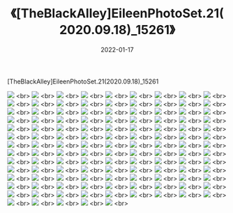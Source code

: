 ﻿---
layout: post
title:  《[TheBlackAlley]EileenPhotoSet.21(2020.09.18)_15261》
date:   2022-01-17
img: http://imgx.orgx.ga/漏D/2022/[TheBlackAlley]EileenPhotoSet.21(2020.09.18)_15261/000.jpg
categories: [美女, 清纯, 唯美]
---

[TheBlackAlley]EileenPhotoSet.21(2020.09.18)_15261

  ![](http://imgx.orgx.ga/漏D/2022/[TheBlackAlley]EileenPhotoSet.21(2020.09.18)_15261/001.jpg) <br> ![](http://imgx.orgx.ga/漏D/2022/[TheBlackAlley]EileenPhotoSet.21(2020.09.18)_15261/002.jpg) <br> ![](http://imgx.orgx.ga/漏D/2022/[TheBlackAlley]EileenPhotoSet.21(2020.09.18)_15261/003.jpg) <br> ![](http://imgx.orgx.ga/漏D/2022/[TheBlackAlley]EileenPhotoSet.21(2020.09.18)_15261/004.jpg) <br> ![](http://imgx.orgx.ga/漏D/2022/[TheBlackAlley]EileenPhotoSet.21(2020.09.18)_15261/005.jpg) <br> ![](http://imgx.orgx.ga/漏D/2022/[TheBlackAlley]EileenPhotoSet.21(2020.09.18)_15261/006.jpg) <br> ![](http://imgx.orgx.ga/漏D/2022/[TheBlackAlley]EileenPhotoSet.21(2020.09.18)_15261/007.jpg) <br> ![](http://imgx.orgx.ga/漏D/2022/[TheBlackAlley]EileenPhotoSet.21(2020.09.18)_15261/008.jpg) <br> ![](http://imgx.orgx.ga/漏D/2022/[TheBlackAlley]EileenPhotoSet.21(2020.09.18)_15261/009.jpg) <br> ![](http://imgx.orgx.ga/漏D/2022/[TheBlackAlley]EileenPhotoSet.21(2020.09.18)_15261/010.jpg) <br> ![](http://imgx.orgx.ga/漏D/2022/[TheBlackAlley]EileenPhotoSet.21(2020.09.18)_15261/011.jpg) <br> ![](http://imgx.orgx.ga/漏D/2022/[TheBlackAlley]EileenPhotoSet.21(2020.09.18)_15261/012.jpg) <br> ![](http://imgx.orgx.ga/漏D/2022/[TheBlackAlley]EileenPhotoSet.21(2020.09.18)_15261/013.jpg) <br> ![](http://imgx.orgx.ga/漏D/2022/[TheBlackAlley]EileenPhotoSet.21(2020.09.18)_15261/014.jpg) <br> ![](http://imgx.orgx.ga/漏D/2022/[TheBlackAlley]EileenPhotoSet.21(2020.09.18)_15261/015.jpg) <br> ![](http://imgx.orgx.ga/漏D/2022/[TheBlackAlley]EileenPhotoSet.21(2020.09.18)_15261/016.jpg) <br> ![](http://imgx.orgx.ga/漏D/2022/[TheBlackAlley]EileenPhotoSet.21(2020.09.18)_15261/017.jpg) <br> ![](http://imgx.orgx.ga/漏D/2022/[TheBlackAlley]EileenPhotoSet.21(2020.09.18)_15261/018.jpg) <br> ![](http://imgx.orgx.ga/漏D/2022/[TheBlackAlley]EileenPhotoSet.21(2020.09.18)_15261/019.jpg) <br> ![](http://imgx.orgx.ga/漏D/2022/[TheBlackAlley]EileenPhotoSet.21(2020.09.18)_15261/020.jpg) <br> ![](http://imgx.orgx.ga/漏D/2022/[TheBlackAlley]EileenPhotoSet.21(2020.09.18)_15261/021.jpg) <br> ![](http://imgx.orgx.ga/漏D/2022/[TheBlackAlley]EileenPhotoSet.21(2020.09.18)_15261/022.jpg) <br> ![](http://imgx.orgx.ga/漏D/2022/[TheBlackAlley]EileenPhotoSet.21(2020.09.18)_15261/023.jpg) <br> ![](http://imgx.orgx.ga/漏D/2022/[TheBlackAlley]EileenPhotoSet.21(2020.09.18)_15261/024.jpg) <br> ![](http://imgx.orgx.ga/漏D/2022/[TheBlackAlley]EileenPhotoSet.21(2020.09.18)_15261/025.jpg) <br> ![](http://imgx.orgx.ga/漏D/2022/[TheBlackAlley]EileenPhotoSet.21(2020.09.18)_15261/026.jpg) <br> ![](http://imgx.orgx.ga/漏D/2022/[TheBlackAlley]EileenPhotoSet.21(2020.09.18)_15261/027.jpg) <br> ![](http://imgx.orgx.ga/漏D/2022/[TheBlackAlley]EileenPhotoSet.21(2020.09.18)_15261/028.jpg) <br> ![](http://imgx.orgx.ga/漏D/2022/[TheBlackAlley]EileenPhotoSet.21(2020.09.18)_15261/029.jpg) <br> ![](http://imgx.orgx.ga/漏D/2022/[TheBlackAlley]EileenPhotoSet.21(2020.09.18)_15261/030.jpg) <br> ![](http://imgx.orgx.ga/漏D/2022/[TheBlackAlley]EileenPhotoSet.21(2020.09.18)_15261/031.jpg) <br> ![](http://imgx.orgx.ga/漏D/2022/[TheBlackAlley]EileenPhotoSet.21(2020.09.18)_15261/032.jpg) <br> ![](http://imgx.orgx.ga/漏D/2022/[TheBlackAlley]EileenPhotoSet.21(2020.09.18)_15261/033.jpg) <br> ![](http://imgx.orgx.ga/漏D/2022/[TheBlackAlley]EileenPhotoSet.21(2020.09.18)_15261/034.jpg) <br> ![](http://imgx.orgx.ga/漏D/2022/[TheBlackAlley]EileenPhotoSet.21(2020.09.18)_15261/035.jpg) <br> ![](http://imgx.orgx.ga/漏D/2022/[TheBlackAlley]EileenPhotoSet.21(2020.09.18)_15261/036.jpg) <br> ![](http://imgx.orgx.ga/漏D/2022/[TheBlackAlley]EileenPhotoSet.21(2020.09.18)_15261/037.jpg) <br> ![](http://imgx.orgx.ga/漏D/2022/[TheBlackAlley]EileenPhotoSet.21(2020.09.18)_15261/038.jpg) <br> ![](http://imgx.orgx.ga/漏D/2022/[TheBlackAlley]EileenPhotoSet.21(2020.09.18)_15261/039.jpg) <br> ![](http://imgx.orgx.ga/漏D/2022/[TheBlackAlley]EileenPhotoSet.21(2020.09.18)_15261/040.jpg) <br> ![](http://imgx.orgx.ga/漏D/2022/[TheBlackAlley]EileenPhotoSet.21(2020.09.18)_15261/041.jpg) <br> ![](http://imgx.orgx.ga/漏D/2022/[TheBlackAlley]EileenPhotoSet.21(2020.09.18)_15261/042.jpg) <br> ![](http://imgx.orgx.ga/漏D/2022/[TheBlackAlley]EileenPhotoSet.21(2020.09.18)_15261/043.jpg) <br> ![](http://imgx.orgx.ga/漏D/2022/[TheBlackAlley]EileenPhotoSet.21(2020.09.18)_15261/044.jpg) <br> ![](http://imgx.orgx.ga/漏D/2022/[TheBlackAlley]EileenPhotoSet.21(2020.09.18)_15261/045.jpg) <br> ![](http://imgx.orgx.ga/漏D/2022/[TheBlackAlley]EileenPhotoSet.21(2020.09.18)_15261/046.jpg) <br> ![](http://imgx.orgx.ga/漏D/2022/[TheBlackAlley]EileenPhotoSet.21(2020.09.18)_15261/047.jpg) <br> ![](http://imgx.orgx.ga/漏D/2022/[TheBlackAlley]EileenPhotoSet.21(2020.09.18)_15261/048.jpg) <br> ![](http://imgx.orgx.ga/漏D/2022/[TheBlackAlley]EileenPhotoSet.21(2020.09.18)_15261/049.jpg) <br> ![](http://imgx.orgx.ga/漏D/2022/[TheBlackAlley]EileenPhotoSet.21(2020.09.18)_15261/050.jpg) <br> ![](http://imgx.orgx.ga/漏D/2022/[TheBlackAlley]EileenPhotoSet.21(2020.09.18)_15261/051.jpg) <br> ![](http://imgx.orgx.ga/漏D/2022/[TheBlackAlley]EileenPhotoSet.21(2020.09.18)_15261/052.jpg) <br> ![](http://imgx.orgx.ga/漏D/2022/[TheBlackAlley]EileenPhotoSet.21(2020.09.18)_15261/053.jpg) <br> ![](http://imgx.orgx.ga/漏D/2022/[TheBlackAlley]EileenPhotoSet.21(2020.09.18)_15261/054.jpg) <br> ![](http://imgx.orgx.ga/漏D/2022/[TheBlackAlley]EileenPhotoSet.21(2020.09.18)_15261/055.jpg) <br> ![](http://imgx.orgx.ga/漏D/2022/[TheBlackAlley]EileenPhotoSet.21(2020.09.18)_15261/056.jpg) <br> ![](http://imgx.orgx.ga/漏D/2022/[TheBlackAlley]EileenPhotoSet.21(2020.09.18)_15261/057.jpg) <br> ![](http://imgx.orgx.ga/漏D/2022/[TheBlackAlley]EileenPhotoSet.21(2020.09.18)_15261/058.jpg) <br> ![](http://imgx.orgx.ga/漏D/2022/[TheBlackAlley]EileenPhotoSet.21(2020.09.18)_15261/059.jpg) <br> ![](http://imgx.orgx.ga/漏D/2022/[TheBlackAlley]EileenPhotoSet.21(2020.09.18)_15261/060.jpg) <br> ![](http://imgx.orgx.ga/漏D/2022/[TheBlackAlley]EileenPhotoSet.21(2020.09.18)_15261/061.jpg) <br> ![](http://imgx.orgx.ga/漏D/2022/[TheBlackAlley]EileenPhotoSet.21(2020.09.18)_15261/062.jpg) <br> ![](http://imgx.orgx.ga/漏D/2022/[TheBlackAlley]EileenPhotoSet.21(2020.09.18)_15261/063.jpg) <br> ![](http://imgx.orgx.ga/漏D/2022/[TheBlackAlley]EileenPhotoSet.21(2020.09.18)_15261/064.jpg) <br> ![](http://imgx.orgx.ga/漏D/2022/[TheBlackAlley]EileenPhotoSet.21(2020.09.18)_15261/065.jpg) <br> ![](http://imgx.orgx.ga/漏D/2022/[TheBlackAlley]EileenPhotoSet.21(2020.09.18)_15261/066.jpg) <br> ![](http://imgx.orgx.ga/漏D/2022/[TheBlackAlley]EileenPhotoSet.21(2020.09.18)_15261/067.jpg) <br> ![](http://imgx.orgx.ga/漏D/2022/[TheBlackAlley]EileenPhotoSet.21(2020.09.18)_15261/068.jpg) <br> ![](http://imgx.orgx.ga/漏D/2022/[TheBlackAlley]EileenPhotoSet.21(2020.09.18)_15261/069.jpg) <br> ![](http://imgx.orgx.ga/漏D/2022/[TheBlackAlley]EileenPhotoSet.21(2020.09.18)_15261/070.jpg) <br> ![](http://imgx.orgx.ga/漏D/2022/[TheBlackAlley]EileenPhotoSet.21(2020.09.18)_15261/071.jpg) <br> ![](http://imgx.orgx.ga/漏D/2022/[TheBlackAlley]EileenPhotoSet.21(2020.09.18)_15261/072.jpg) <br> ![](http://imgx.orgx.ga/漏D/2022/[TheBlackAlley]EileenPhotoSet.21(2020.09.18)_15261/073.jpg) <br> ![](http://imgx.orgx.ga/漏D/2022/[TheBlackAlley]EileenPhotoSet.21(2020.09.18)_15261/074.jpg) <br> ![](http://imgx.orgx.ga/漏D/2022/[TheBlackAlley]EileenPhotoSet.21(2020.09.18)_15261/075.jpg) <br> ![](http://imgx.orgx.ga/漏D/2022/[TheBlackAlley]EileenPhotoSet.21(2020.09.18)_15261/076.jpg) <br> ![](http://imgx.orgx.ga/漏D/2022/[TheBlackAlley]EileenPhotoSet.21(2020.09.18)_15261/077.jpg) <br> ![](http://imgx.orgx.ga/漏D/2022/[TheBlackAlley]EileenPhotoSet.21(2020.09.18)_15261/078.jpg) <br> ![](http://imgx.orgx.ga/漏D/2022/[TheBlackAlley]EileenPhotoSet.21(2020.09.18)_15261/079.jpg) <br> ![](http://imgx.orgx.ga/漏D/2022/[TheBlackAlley]EileenPhotoSet.21(2020.09.18)_15261/080.jpg) <br> ![](http://imgx.orgx.ga/漏D/2022/[TheBlackAlley]EileenPhotoSet.21(2020.09.18)_15261/081.jpg) <br> ![](http://imgx.orgx.ga/漏D/2022/[TheBlackAlley]EileenPhotoSet.21(2020.09.18)_15261/082.jpg) <br> ![](http://imgx.orgx.ga/漏D/2022/[TheBlackAlley]EileenPhotoSet.21(2020.09.18)_15261/083.jpg) <br> ![](http://imgx.orgx.ga/漏D/2022/[TheBlackAlley]EileenPhotoSet.21(2020.09.18)_15261/084.jpg) <br> ![](http://imgx.orgx.ga/漏D/2022/[TheBlackAlley]EileenPhotoSet.21(2020.09.18)_15261/085.jpg) <br> ![](http://imgx.orgx.ga/漏D/2022/[TheBlackAlley]EileenPhotoSet.21(2020.09.18)_15261/086.jpg) <br> ![](http://imgx.orgx.ga/漏D/2022/[TheBlackAlley]EileenPhotoSet.21(2020.09.18)_15261/087.jpg) <br> ![](http://imgx.orgx.ga/漏D/2022/[TheBlackAlley]EileenPhotoSet.21(2020.09.18)_15261/088.jpg) <br> ![](http://imgx.orgx.ga/漏D/2022/[TheBlackAlley]EileenPhotoSet.21(2020.09.18)_15261/089.jpg) <br> ![](http://imgx.orgx.ga/漏D/2022/[TheBlackAlley]EileenPhotoSet.21(2020.09.18)_15261/090.jpg) <br> ![](http://imgx.orgx.ga/漏D/2022/[TheBlackAlley]EileenPhotoSet.21(2020.09.18)_15261/091.jpg) <br> ![](http://imgx.orgx.ga/漏D/2022/[TheBlackAlley]EileenPhotoSet.21(2020.09.18)_15261/092.jpg) <br> ![](http://imgx.orgx.ga/漏D/2022/[TheBlackAlley]EileenPhotoSet.21(2020.09.18)_15261/093.jpg) <br> ![](http://imgx.orgx.ga/漏D/2022/[TheBlackAlley]EileenPhotoSet.21(2020.09.18)_15261/094.jpg) <br> ![](http://imgx.orgx.ga/漏D/2022/[TheBlackAlley]EileenPhotoSet.21(2020.09.18)_15261/095.jpg) <br> ![](http://imgx.orgx.ga/漏D/2022/[TheBlackAlley]EileenPhotoSet.21(2020.09.18)_15261/096.jpg) <br> ![](http://imgx.orgx.ga/漏D/2022/[TheBlackAlley]EileenPhotoSet.21(2020.09.18)_15261/097.jpg) <br> ![](http://imgx.orgx.ga/漏D/2022/[TheBlackAlley]EileenPhotoSet.21(2020.09.18)_15261/098.jpg) <br> ![](http://imgx.orgx.ga/漏D/2022/[TheBlackAlley]EileenPhotoSet.21(2020.09.18)_15261/099.jpg) <br> ![](http://imgx.orgx.ga/漏D/2022/[TheBlackAlley]EileenPhotoSet.21(2020.09.18)_15261/100.jpg) <br> ![](http://imgx.orgx.ga/漏D/2022/[TheBlackAlley]EileenPhotoSet.21(2020.09.18)_15261/101.jpg) <br> ![](http://imgx.orgx.ga/漏D/2022/[TheBlackAlley]EileenPhotoSet.21(2020.09.18)_15261/102.jpg) <br> ![](http://imgx.orgx.ga/漏D/2022/[TheBlackAlley]EileenPhotoSet.21(2020.09.18)_15261/103.jpg) <br> ![](http://imgx.orgx.ga/漏D/2022/[TheBlackAlley]EileenPhotoSet.21(2020.09.18)_15261/104.jpg) <br> ![](http://imgx.orgx.ga/漏D/2022/[TheBlackAlley]EileenPhotoSet.21(2020.09.18)_15261/105.jpg) <br> ![](http://imgx.orgx.ga/漏D/2022/[TheBlackAlley]EileenPhotoSet.21(2020.09.18)_15261/106.jpg) <br> ![](http://imgx.orgx.ga/漏D/2022/[TheBlackAlley]EileenPhotoSet.21(2020.09.18)_15261/107.jpg) <br> ![](http://imgx.orgx.ga/漏D/2022/[TheBlackAlley]EileenPhotoSet.21(2020.09.18)_15261/108.jpg) <br> ![](http://imgx.orgx.ga/漏D/2022/[TheBlackAlley]EileenPhotoSet.21(2020.09.18)_15261/109.jpg) <br> ![](http://imgx.orgx.ga/漏D/2022/[TheBlackAlley]EileenPhotoSet.21(2020.09.18)_15261/110.jpg) <br> ![](http://imgx.orgx.ga/漏D/2022/[TheBlackAlley]EileenPhotoSet.21(2020.09.18)_15261/111.jpg) <br> ![](http://imgx.orgx.ga/漏D/2022/[TheBlackAlley]EileenPhotoSet.21(2020.09.18)_15261/112.jpg) <br> ![](http://imgx.orgx.ga/漏D/2022/[TheBlackAlley]EileenPhotoSet.21(2020.09.18)_15261/113.jpg) <br> ![](http://imgx.orgx.ga/漏D/2022/[TheBlackAlley]EileenPhotoSet.21(2020.09.18)_15261/114.jpg) <br> ![](http://imgx.orgx.ga/漏D/2022/[TheBlackAlley]EileenPhotoSet.21(2020.09.18)_15261/115.jpg) <br> ![](http://imgx.orgx.ga/漏D/2022/[TheBlackAlley]EileenPhotoSet.21(2020.09.18)_15261/116.jpg) <br> ![](http://imgx.orgx.ga/漏D/2022/[TheBlackAlley]EileenPhotoSet.21(2020.09.18)_15261/117.jpg) <br> ![](http://imgx.orgx.ga/漏D/2022/[TheBlackAlley]EileenPhotoSet.21(2020.09.18)_15261/118.jpg) <br> ![](http://imgx.orgx.ga/漏D/2022/[TheBlackAlley]EileenPhotoSet.21(2020.09.18)_15261/119.jpg) <br> ![](http://imgx.orgx.ga/漏D/2022/[TheBlackAlley]EileenPhotoSet.21(2020.09.18)_15261/120.jpg) <br> ![](http://imgx.orgx.ga/漏D/2022/[TheBlackAlley]EileenPhotoSet.21(2020.09.18)_15261/121.jpg) <br> ![](http://imgx.orgx.ga/漏D/2022/[TheBlackAlley]EileenPhotoSet.21(2020.09.18)_15261/122.jpg) <br>